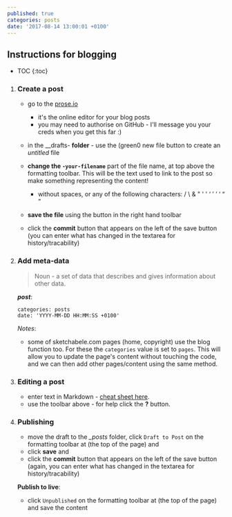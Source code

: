 ```yaml
---
published: true
categories: posts
date: '2017-08-14 13:00:01 +0100'
---
```

## Instructions for blogging

* TOC
{:toc}

1. ### Create a post

	- go to the [prose.io](http://prose.io/) 
    	- it's the online editor for your blog posts
        - you may need to authorise on GitHub - I'll message you your creds when you get this far :) 
	- in the _\_drafts- **folder** - use the (green0 new file button to create an _untitled_ file
	- **change the `-your-filename`** part of the file name, at top above the formatting toolbar. This will be the text used to link to the post so make something representing the content!
	    - without spaces, or any of the following characters:  /  \  &  "  '  '  ‘  ’  ’  ‘  “  ”

	- **save the file** using the button in the right hand toolbar

    - click the **commit** button that appears on the left of the save button (you can enter what has changed in the textarea for history/tracability)

1. ### Add meta-data

    > Noun - a set of data that describes and gives information about other data.

    **_post_**:
    ```
	categories: posts
	date: 'YYYY-MM-DD HH:MM:SS +0100'
    ```
	_Notes_:
    - some of sketchabele.com pages (home, copyright) use the blog function too. For these the `categories` value is set to `pages`. This will allow you to update the page's content without touching the code, and we can then add other pages/content using the same method.

1. ### Editing a post

	- enter text in Markdown - [cheat sheet here](http://daringfireball.net/projects/markdown/).
    - use the toolbar above - for help click the **?** button.

1. ### Publishing

    - move the draft to the _\_posts_ folder, click `Draft to Post` on the formatting toolbar at (the top of the page) and
    - click **save** and
    - click the **commit** button that appears on the left of the save button (again, you can enter what has changed in the textarea for history/tracability)

    **Publish to live**:
    - click `Unpublished` on the formatting toolbar at (the top of the page) and save the content
